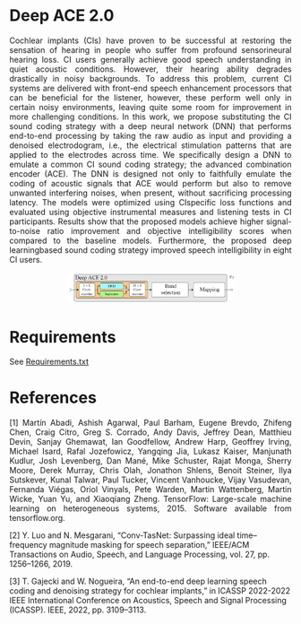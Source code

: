 # Deep ACE 2.0
<p align="justify">
Cochlear implants (CIs) have proven to be successful at restoring the sensation of hearing in people who suffer from profound sensorineural hearing loss. CI users generally achieve good speech understanding in quiet acoustic conditions. However,
their hearing ability degrades drastically in noisy backgrounds. To address this problem, current CI systems are delivered with front-end speech enhancement processors that can be beneficial for the listener, however, these perform well only in certain noisy environments, leaving quite some room for improvement in more challenging conditions. In this work, we propose substituting the CI sound coding strategy with a deep neural network (DNN) that performs end-to-end processing by taking the raw audio as input and providing a denoised electrodogram, i.e., the electrical stimulation patterns that are applied to the electrodes across time. We specifically design a DNN to emulate a common CI sound coding strategy; the advanced combination encoder (ACE). The DNN is designed not only to faithfully emulate the coding of acoustic signals that ACE would perform but also to remove unwanted interfering noises, when present, without sacrificing processing latency. The models were optimized using CIspecific loss functions and evaluated using objective instrumental measures and listening tests in CI participants. Results show that the proposed models achieve higher signal-to-noise ratio improvement and objective intelligibility scores when compared to the baseline models. Furthermore, the proposed deep learningbased sound coding strategy improved speech intelligibility in eight CI users.

<p align="center">
  <img src="deepACE2.png"  alt="60%" width="60%" style="border-radius:20%"/>
</p>

# Requirements
See [Requirements.txt](requirements.txt)

# References
<p align="justify">
[1] Martín Abadi, Ashish Agarwal, Paul Barham, Eugene Brevdo, Zhifeng Chen, Craig Citro, Greg S. Corrado, Andy Davis, Jeffrey Dean, Matthieu Devin, Sanjay Ghemawat, Ian Goodfellow, Andrew Harp, Geoffrey Irving, Michael Isard, Rafal Jozefowicz, Yangqing Jia, Lukasz Kaiser, Manjunath Kudlur, Josh Levenberg, Dan Mané, Mike Schuster, Rajat Monga, Sherry Moore, Derek Murray, Chris Olah, Jonathon Shlens, Benoit Steiner, Ilya Sutskever, Kunal Talwar, Paul Tucker, Vincent Vanhoucke, Vijay Vasudevan, Fernanda Viégas, Oriol Vinyals, Pete Warden, Martin Wattenberg, Martin Wicke, Yuan Yu, and Xiaoqiang Zheng. TensorFlow: Large-scale machine learning on heterogeneous systems, 2015. Software available from tensorflow.org.

[2] Y. Luo and N. Mesgarani, “Conv-TasNet: Surpassing ideal time–frequency magnitude masking for speech separation,” IEEE/ACM Transactions on Audio, Speech, and Language Processing, vol. 27, pp. 1256–1266, 2019.

[3] T. Gajecki and W. Nogueira, “An end-to-end deep learning speech coding and denoising strategy for cochlear implants,” in ICASSP 2022-2022 IEEE International Conference on Acoustics, Speech and Signal Processing (ICASSP). IEEE, 2022, pp. 3109–3113.
